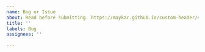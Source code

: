 ```yaml
---
name: Bug or Issue
about: Read before submitting. https://maykar.github.io/custom-header/#issues
title: ''
labels: Bug
assignees: ''

---
```



